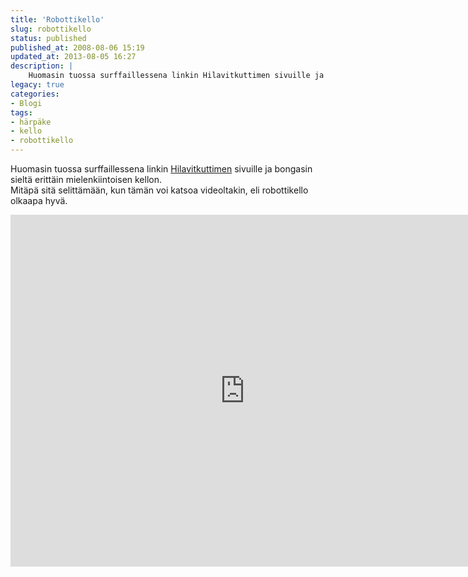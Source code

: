```yaml
---
title: 'Robottikello'
slug: robottikello
status: published
published_at: 2008-08-06 15:19
updated_at: 2013-08-05 16:27
description: |
    Huomasin tuossa surffaillessena linkin Hilavitkuttimen sivuille ja bongasin sieltä erittäin mielenkiintoisen kellon. Mitäpä sitä selittämään, kun tämän voi katsoa videoltakin, eli robottikello olkaapa hyvä.
legacy: true
categories:
- Blogi
tags:
- härpäke
- kello
- robottikello
---
```


<p>Huomasin tuossa surffaillessena linkin <a href="http://www.hilavitkutin.com/" target="_blank">Hilavitkuttimen</a> sivuille ja bongasin sieltä erittäin mielenkiintoisen kellon.<br />
Mitäpä sitä selittämään, kun tämän voi katsoa videoltakin, eli robottikello olkaapa hyvä.</p>
<p><iframe loading="lazy" title="Stonehenge - A Robotic Digital Clock" width="750" height="563" src="https://www.youtube.com/embed/pH0HLXnXljY?feature=oembed" frameborder="0" allow="accelerometer; autoplay; clipboard-write; encrypted-media; gyroscope; picture-in-picture" allowfullscreen></iframe></p>